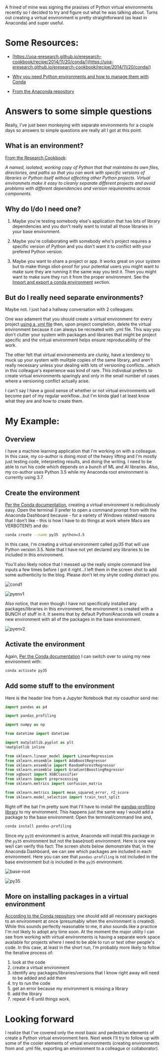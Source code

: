 A frined of mine was signing the prasises of Python virtual environments recently so I decided to try and figure out what he was talking about.  Turns out creating a virtual environment is pretty straightforward (as least in Anaconda) and super useful.

# Some Resources:

* [https://uoa-eresearch.github.io/eresearch-cookbook/recipe/2014/11/20/conda/](https://uoa-eresearch.github.io/eresearch-cookbook/recipe/2014/11/20/conda/)

* [Why you need Python environments and how to manage them with Conda](https://www.freecodecamp.org/news/why-you-need-python-environments-and-how-to-manage-them-with-conda-85f155f4353c/)

* [From the Anaconda repository](https://docs.conda.io/projects/conda/en/latest/user-guide/tasks/manage-environments.html)

# Answers to some simple questions

Really, I've just been monkeying with separate environments for a couple days so answers to simple questions are really all I got at this point.

## What is an environment?

[From the Research Cookbook](https://uoa-eresearch.github.io/eresearch-cookbook/recipe/2014/11/20/conda/):

*A named, isolated, working copy of Python that that maintains its own files, directories, and paths so that you can work with specific versions of libraries or Python itself without affecting other Python projects. Virtual environmets make it easy to cleanly separate different projects and avoid problems with different dependencies and version requiremetns across components.*

## Why do I/do I need one?

1. Maybe you're testing somebody else's application that has lots of library dependencies and you don't really want to install all those libraries in your base environment.

2. Maybe you're collaborating with somebody who's project requires a specific version of Python and you don't want it to conflict with your prefered Python version.

3. Maybe you want to share a project or app.  It works great on your system but to make things idiot-proof for your potential users you might want to make sure they are running it the same way you test it.  Then you might want to make sure they run it from the proper environment. See the [Import and export a conda environment](https://medium.com/@__pamaron__/understanding-and-use-python-virtualenvs-from-data-scientist-perspective-bfed61faeb3f) section.  

## But do I really need separate environments?

Maybe not.  I just had a hallway conversation with 2 colleagues:

One was adament that you should create a virtual environment for every project [using a .yml file](https://docs.conda.io/projects/conda/en/latest/user-guide/tasks/manage-environments.html) then, upon project completion, delete the virtual environment because it can always be recreated with .yml file.  This way you don't clutter your system with packages and libraries that might be project specific and the virtual environment helps ensure reproducability of the work.

The other felt that virtual environements are clunky, have a tendency to muck up your system with mulitple copies of the same library, and aren't really necessary unless your dealing with lots of versioning conflicts...which in this colleague's experience was kind of rare.  This individual prefers to create virtual environments sparingly and only in the small number of cases where a versioning conflict actually arise.

I can't say I have a good sense of whether or not virtual environments will become part of my regular workflow...but I'm kinda glad I at least know what they are and how to create them.

# My Example:

## Overview

I have a machine learning application that I'm working on with a colleague.  In this case, my co-author is doing most of the heavy lifting and I'm mostly just testing code, interpreting results, and doing the writing.  I need to be able to run his code which depends on a bunch of ML and AI libraries.  Also, my co-author uses Python 3.5 while my Anaconda root environment is currently using 3.7.

## Create the environment

[Per the Conda documentation](https://docs.conda.io/projects/conda/en/latest/user-guide/tasks/manage-environments.html), creating a virtual environment is rediculously easy.  Open the terminal (I prefer to open a command prompt from with the Anaconda Dashboard because - for a variety of Windows related reasons that I don't like - this is how I have to do things at work where Macs are VERBOTEN!!) and do:

```bash
conda create --name py35  python=3.5
```

In this case, I'm creating a virtual environment called *py35* that will use Python version 3.5.  Note that I have not yet declared any libraries to be included in this environment.

You'll also likely notice that I messed up the really simple command line inputs a few times before I got it right...I left them in the screen shot to add some authenticity to the blog.  Please don't let my shyte coding distract you.

![cond1](/images/conda1.png)

![pyenv1](/images/pyenv1.png)

Also notice, that even though I have not specifically installed any packages/libraries in this environment, the environment is created with a BUNCH of stuff in it.  It seems that by default Python/Anaconda will create a new environment with all of the packages in the base environment.

![pyenv2](/images/pyenv2.png) 


## Activate the environment

Again, [Per the Conda documentation](https://docs.conda.io/projects/conda/en/latest/user-guide/tasks/manage-environments.html) I can switch over to using my new environment with:

```python
conda activate py35
```

## Add some stuff to the environment

Here is the header line from a Jupyter Notebook that my coauthor send me:

```python
import pandas as pd

import pandas_profiling 

import numpy as np

from datetime import datetime

import matplotlib.pyplot as plt
%matplotlib inline

from sklearn.linear_model import LinearRegression
from sklearn.ensemble import AdaBoostRegressor
from sklearn.ensemble import RandomForestRegressor
from sklearn.ensemble import GradientBoostingRegressor
from xgboost import XGBClassifier
from sklearn import preprocessing
from sklearn.metrics import confusion_matrix

from sklearn.metrics import mean_squared_error, r2_score
from sklearn.model_selection import train_test_split

```


Right off the bat I'm pretty sure that I'll have to install the [pandas-profiling library](https://anaconda.org/conda-forge/pandas-profiling) to my environment.  This happens just the same way I would add a package to the base environment: Open the terminal/command line and,

```bash
conda install pandas-profiling
```

Since my ```py35``` environment is active, Anaconda will install this package in the ```py35``` environment but not the base(root) environment.  Here is one way we/I can verify this fact: The screen shots below demonstrate that, in the Anaconda Dashboard, we can see which packages are included in each environment. Here you can see that ```pandas-profiling``` is not included in the base environment but is included in the ```py35``` environment.

![base-root](/images/base-root.png)

![py35](/images/py35.png)


## More on installing packages in a virtual environment

[According to the Conda repository](https://docs.conda.io/projects/conda/en/latest/user-guide/tasks/manage-pkgs.html) one should add all necessary packages to an environment at once (presumably when the environment is created).  While this sounds perfectly reasonable to me, it also sounds like a practice I'm not likely to adopt any time soon.  At the moment the major utility I can see from working with virtual environments is having a separate work space available for projects where I need to be able to run or test other people's code.  In this case, at least in the short run, I'm probably more likely to follow the iterative process of:

1. look at the code
2. create a virtual environment
3. identify any packages/libraries/versions that I know right away will need to be added and add them
4. try to run the code
5. get an error because my environment is missing a library
6. add the library
7. repeat 4-6 until things work.


# Looking forward

I realize that I've covered only the most basic and pedestrian elements of create a Python virtual environment here.  Next week I'll try to follow up with some of the cooler elements of virtual environments (creating environments from and .yml file, exporting an environment to a colleague or collaborator).






